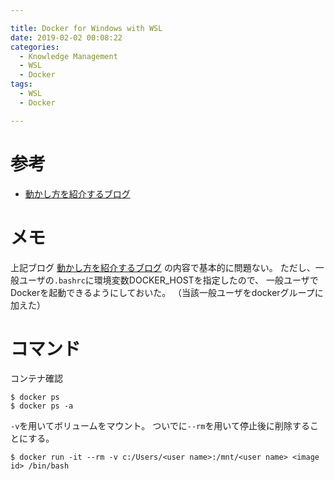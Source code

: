 ```yaml
---

title: Docker for Windows with WSL
date: 2019-02-02 00:08:22
categories:
  - Knowledge Management
  - WSL
  - Docker
tags:
  - WSL
  - Docker

---
```


# 参考

* [動かし方を紹介するブログ]

[動かし方を紹介するブログ]: https://qiita.com/tettekete/items/086ea3bc8a798cae33f5

# メモ

上記ブログ [動かし方を紹介するブログ] の内容で基本的に問題ない。
ただし、一般ユーザの`.bashrc`に環境変数DOCKER_HOSTを指定したので、
一般ユーザでDockerを起動できるようにしておいた。
（当該一般ユーザをdockerグループに加えた）

# コマンド

コンテナ確認

```
$ docker ps
$ docker ps -a
```

`-v`を用いてボリュームをマウント。
ついでに`--rm`を用いて停止後に削除することにする。

```
$ docker run -it --rm -v c:/Users/<user name>:/mnt/<user name> <image id> /bin/bash
```
